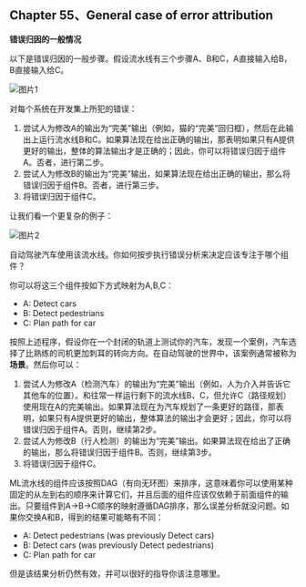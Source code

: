 ## Chapter 55、General case of error attribution

**错误归因的一般情况**

以下是错误归因的一般步骤。假设流水线有三个步骤A、B和C，A直接输入给B，B直接输入给C。

![图片1](http://oow6unnib.bkt.clouddn.com/myl-c55-0.jpg)

对每个系统在开发集上所犯的错误：

1. 尝试人为修改A的输出为“完美”输出（例如，猫的“完美”回归框），然后在此输出上运行流水线B和C。如果算法现在给出正确的输出，那表明如果只有A提供更好的输出，整体的算法输出才是正确的；因此，你可以将错误归因于组件A。否者，进行第二步。
2. 尝试人为修改B的输出为“完美”输出，如果算法现在给出正确的输出，那么将错误归因于组件B。否者，进行第三步。
3. 将错误归因于组件C。

让我们看一个更复杂的例子：

![图片2](http://oow6unnib.bkt.clouddn.com/myl-c55-1.jpg)

自动驾驶汽车使用该流水线。你如何按步执行错误分析来决定应该专注于哪个组件？

你可以将这三个组件按如下方式映射为A,B,C：

- A: Detect cars
- B: Detect pedestrians
- C: Plan path for car

按照上述程序，假设你在一个封闭的轨道上测试你的汽车，发现一个案例，汽车选择了比熟练的司机更加刺耳的转向方向。在自动驾驶的世界中，该案例通常被称为**场景**。然后你可以：

1. 尝试人为修改A（检测汽车）的输出为“完美”输出（例如，人为介入并告诉它其他车的位置）。和往常一样运行剩下的流水线B、C，但允许C（路径规划）使用现在A的完美输出。如果算法现在为汽车规划了一条更好的路径，那表明，如果只有A提供更好的输出，整体算法的输出才会更好；因此，你可以将错误归因于组件A。否则，继续第2步。
2. 尝试人为修改B（行人检测）的输出为“完美”输出。如果算法现在给出了正确的输出，那么将错误归因于组件B。否则，继续第3步。
3. 将错误归因于组件C。

ML流水线的组件应该按照DAG（有向无环图）来排序，这意味着你可以使用某种固定的从左到右的顺序来计算它们，并且后面的组件应该仅依赖于前面组件的输出。只要组件到A->B->C顺序的映射遵循DAG排序，那么误差分析就没问题。如果你交换A和B，得到的结果可能略有不同：

- A: Detect pedestrians (was previously  Detect cars) 
- B: Detect cars (was previously  Detect pedestrians) 
- C: Plan path for car

但是该结果分析仍然有效，并可以很好的指导你该注意哪里。